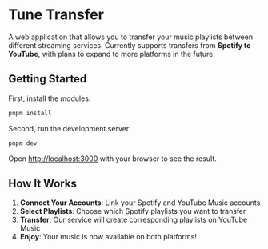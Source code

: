 # Tune Transfer

A web application that allows you to transfer your music playlists between different streaming services. Currently supports transfers from **Spotify to YouTube**, with plans to expand to more platforms in the future.

## Getting Started

First, install the modules:

```bash
pnpm install
```

Second, run the development server:

```bash
pnpm dev
```

Open [http://localhost:3000](http://localhost:3000) with your browser to see the result.

## How It Works

1. **Connect Your Accounts**: Link your Spotify and YouTube Music accounts
2. **Select Playlists**: Choose which Spotify playlists you want to transfer
3. **Transfer**: Our service will create corresponding playlists on YouTube Music
4. **Enjoy**: Your music is now available on both platforms!
